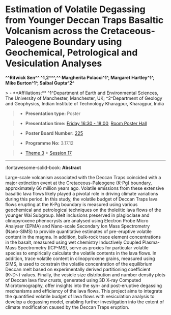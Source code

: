 # Estimation of Volatile Degassing from Younger Deccan Traps Basaltic Volcanism across the Cretaceous-Paleogene Boundary using Geochemical, Petrological and Vesiculation Analyses

**^^Ritwick Sen^^ ^1,2^^^,^^  Margherita Polacci^1^, Margaret Hartley^1^, Mike Burton^1^, Saibal Gupta^2^**

<!-- more -->> - **Affiliations:** ^1^Department of Earth and Environmental Sciences, The University of Manchester, Manchester, UK; ^2^Department of Geology and Geophysics, Indian Institute of Technology Kharagpur, Kharagpur, India

> - **Presentation type:** Poster

> - **Presentation time:** [Friday 16:30 - 18:00](../sessions_comparison.md#__tabbed_4_6), [Room Poster Hall](../maps_venue.md#__tabbed_1_1)

> - **Poster Board Number:** [225](../map_poster_boards.md#friday)

> - **Programme No:** 3.17.12

> - [Theme 3](../theme3.md) > [Session 17](../sessions/session-3-17.md)

--- 

:fontawesome-solid-book: **Abstract**

Large-scale volcanism associated with the Deccan Traps coincided with a major extinction event at the Cretaceous-Paleogene (K-Pg) boundary, approximately 66 million years ago. Volatile emissions from these extensive basaltic lava flows likely played a pivotal role in driving climate variations during this period.
In this study, the volatile budget of Deccan Traps lava flows erupting at the K-Pg boundary is measured using various geochemical and petrological techniques on the tholeiitic lava flows of the younger Wai Subgroup. Melt inclusions preserved in plagioclase and clinopyroxene phenocrysts are analysed using Electron Probe Micro Analyser (EPMA) and Nano-scale Secondary Ion Mass Spectrometry (Nano-SIMS) to provide quantitative estimates of pre-eruptive volatile content in the magma. In addition, bulk-rock trace element concentrations in the basalt, measured using wet chemistry Inductively Coupled Plasma-Mass Spectrometry (ICP-MS), serve as proxies for particular volatile species to empirically calculate the volatile contents in the lava flows. In addition, trace volatile content in clinopyroxene grains, measured using SIMS, is used to constrain the volatile concentration of the equilibrium Deccan melt based on experimentally derived partitioning coefficient (K~D~) values. Finally, the vesicle size distribution and number density plots of Deccan lava flow crusts, generated using 3D X-ray Computed Microtomography, offer insights into the syn- and post-eruptive degassing mechanisms and efficiency of the lava flows.
This project aims to integrate the quantified volatile budget of lava flows with vesiculation analysis to develop a degassing model, enabling further investigation into the extent of climate modification caused by the Deccan Traps eruption.

